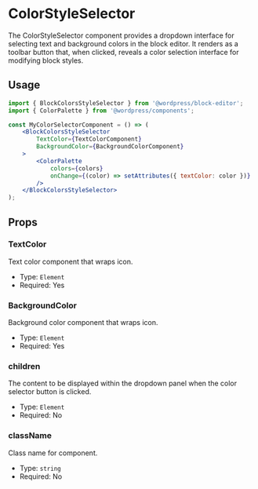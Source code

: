# ColorStyleSelector

The ColorStyleSelector component provides a dropdown interface for selecting text and background colors in the block editor. It renders as a toolbar button that, when clicked, reveals a color selection interface for modifying block styles.

## Usage

```jsx
import { BlockColorsStyleSelector } from '@wordpress/block-editor';
import { ColorPalette } from '@wordpress/components';

const MyColorSelectorComponent = () => (
    <BlockColorsStyleSelector
        TextColor={TextColorComponent}
        BackgroundColor={BackgroundColorComponent}
    >
        <ColorPalette
            colors={colors}
            onChange={(color) => setAttributes({ textColor: color })}
        />
    </BlockColorsStyleSelector>
);
```

## Props

### TextColor

Text color component that wraps icon.

- Type: `Element`
- Required: Yes

### BackgroundColor

Background color component that wraps icon.

- Type: `Element`
- Required: Yes

### children

The content to be displayed within the dropdown panel when the color selector button is clicked.

- Type: `Element`
- Required: No

### className

Class name for component.

- Type: `string`
- Required: No